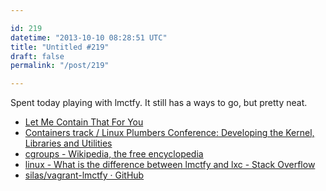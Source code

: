 ```yaml
---

id: 219
datetime: "2013-10-10 08:28:51 UTC"
title: "Untitled #219"
draft: false
permalink: "/post/219"

---
```


Spent today playing with lmctfy. It still has a ways to go, but pretty neat. 

 
 * [Let Me Contain That For You](http://www.linuxplumbersconf.org/2013/ocw//system/presentations/1239/original/lmctfy%!(1).pdf)
 * [Containers track / Linux Plumbers Conference: Developing the Kernel, Libraries and Utilities](http://www.linuxplumbersconf.org/2013/ocw/events/LPC2013/tracks/153)
 * [cgroups - Wikipedia, the free encyclopedia](https://en.wikipedia.org/wiki/Cgroups)
 * [linux - What is the difference between lmctfy and lxc - Stack Overflow](http://stackoverflow.com/questions/19196495/what-is-the-difference-between-lmctfy-and-lxc)
 * [silas/vagrant-lmctfy · GitHub](https://github.com/silas/vagrant-lmctfy)



